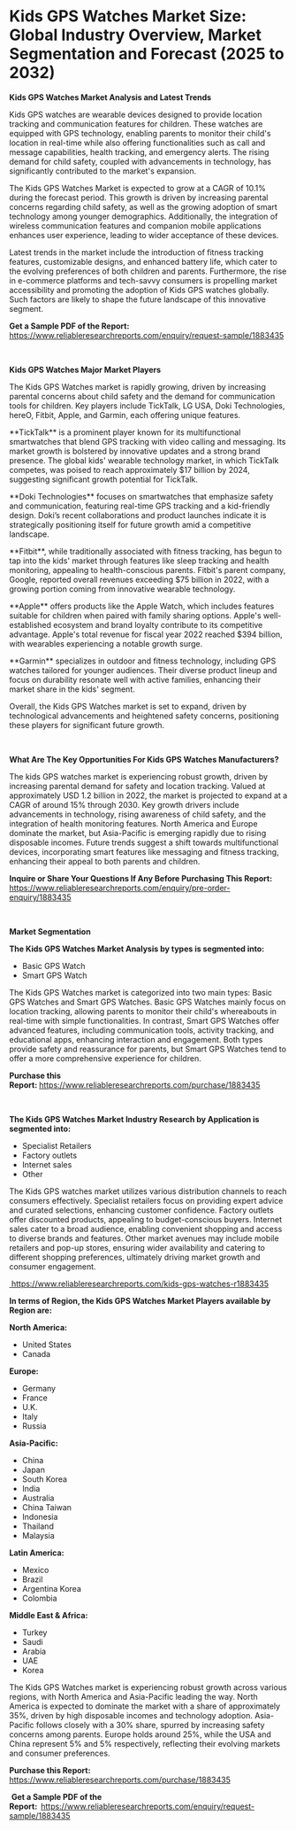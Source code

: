 <p><h1>Kids GPS Watches Market Size: Global Industry Overview, Market Segmentation and Forecast (2025 to 2032)</h1></p><p><strong>Kids GPS Watches Market Analysis and Latest Trends</strong></p>
<p><p>Kids GPS watches are wearable devices designed to provide location tracking and communication features for children. These watches are equipped with GPS technology, enabling parents to monitor their child's location in real-time while also offering functionalities such as call and message capabilities, health tracking, and emergency alerts. The rising demand for child safety, coupled with advancements in technology, has significantly contributed to the market's expansion.</p><p>The Kids GPS Watches Market is expected to grow at a CAGR of 10.1% during the forecast period. This growth is driven by increasing parental concerns regarding child safety, as well as the growing adoption of smart technology among younger demographics. Additionally, the integration of wireless communication features and companion mobile applications enhances user experience, leading to wider acceptance of these devices.</p><p>Latest trends in the market include the introduction of fitness tracking features, customizable designs, and enhanced battery life, which cater to the evolving preferences of both children and parents. Furthermore, the rise in e-commerce platforms and tech-savvy consumers is propelling market accessibility and promoting the adoption of Kids GPS watches globally. Such factors are likely to shape the future landscape of this innovative segment.</p></p>
<p><strong>Get a Sample PDF of the Report:&nbsp;</strong> <a href="https://www.reliableresearchreports.com/enquiry/request-sample/1883435?utm_campaign=2251&utm_medium=2&utm_source=Github&utm_content=ia&utm_term=15042025&utm_id=kids-gps-watches">https://www.reliableresearchreports.com/enquiry/request-sample/1883435</a></p>
<p>&nbsp;</p>
<p><strong>Kids GPS Watches Major Market Players</strong></p>
<p><p>The Kids GPS Watches market is rapidly growing, driven by increasing parental concerns about child safety and the demand for communication tools for children. Key players include TickTalk, LG USA, Doki Technologies, hereO, Fitbit, Apple, and Garmin, each offering unique features.</p><p>**TickTalk** is a prominent player known for its multifunctional smartwatches that blend GPS tracking with video calling and messaging. Its market growth is bolstered by innovative updates and a strong brand presence. The global kids' wearable technology market, in which TickTalk competes, was poised to reach approximately $17 billion by 2024, suggesting significant growth potential for TickTalk.</p><p>**Doki Technologies** focuses on smartwatches that emphasize safety and communication, featuring real-time GPS tracking and a kid-friendly design. Doki’s recent collaborations and product launches indicate it is strategically positioning itself for future growth amid a competitive landscape.</p><p>**Fitbit**, while traditionally associated with fitness tracking, has begun to tap into the kids' market through features like sleep tracking and health monitoring, appealing to health-conscious parents. Fitbit's parent company, Google, reported overall revenues exceeding $75 billion in 2022, with a growing portion coming from innovative wearable technology.</p><p>**Apple** offers products like the Apple Watch, which includes features suitable for children when paired with family sharing options. Apple's well-established ecosystem and brand loyalty contribute to its competitive advantage. Apple's total revenue for fiscal year 2022 reached $394 billion, with wearables experiencing a notable growth surge.</p><p>**Garmin** specializes in outdoor and fitness technology, including GPS watches tailored for younger audiences. Their diverse product lineup and focus on durability resonate well with active families, enhancing their market share in the kids' segment.</p><p>Overall, the Kids GPS Watches market is set to expand, driven by technological advancements and heightened safety concerns, positioning these players for significant future growth.</p></p>
<p>&nbsp;</p>
<p><strong>What Are The Key Opportunities For Kids GPS Watches Manufacturers?</strong></p>
<p><p>The kids GPS watches market is experiencing robust growth, driven by increasing parental demand for safety and location tracking. Valued at approximately USD 1.2 billion in 2022, the market is projected to expand at a CAGR of around 15% through 2030. Key growth drivers include advancements in technology, rising awareness of child safety, and the integration of health monitoring features. North America and Europe dominate the market, but Asia-Pacific is emerging rapidly due to rising disposable incomes. Future trends suggest a shift towards multifunctional devices, incorporating smart features like messaging and fitness tracking, enhancing their appeal to both parents and children.</p></p>
<p><strong>Inquire or Share Your Questions If Any Before Purchasing This Report:</strong> <a href="https://www.reliableresearchreports.com/enquiry/pre-order-enquiry/1883435?utm_campaign=2251&utm_medium=2&utm_source=Github&utm_content=ia&utm_term=15042025&utm_id=kids-gps-watches">https://www.reliableresearchreports.com/enquiry/pre-order-enquiry/1883435</a></p>
<p>&nbsp;</p>
<p><strong>Market Segmentation</strong></p>
<p><strong>The Kids GPS Watches Market Analysis by types is segmented into:</strong></p>
<p><ul><li>Basic GPS Watch</li><li>Smart GPS Watch</li></ul></p>
<p><p>The Kids GPS Watches market is categorized into two main types: Basic GPS Watches and Smart GPS Watches. Basic GPS Watches mainly focus on location tracking, allowing parents to monitor their child's whereabouts in real-time with simple functionalities. In contrast, Smart GPS Watches offer advanced features, including communication tools, activity tracking, and educational apps, enhancing interaction and engagement. Both types provide safety and reassurance for parents, but Smart GPS Watches tend to offer a more comprehensive experience for children.</p></p>
<p><strong>Purchase this Report:&nbsp;</strong><a href="https://www.reliableresearchreports.com/purchase/1883435?utm_campaign=2251&utm_medium=2&utm_source=Github&utm_content=ia&utm_term=15042025&utm_id=kids-gps-watches">https://www.reliableresearchreports.com/purchase/1883435</a></p>
<p>&nbsp;</p>
<p><strong>The Kids GPS Watches Market Industry Research by Application is segmented into:</strong></p>
<p><ul><li>Specialist Retailers</li><li>Factory outlets</li><li>Internet sales</li><li>Other</li></ul></p>
<p><p>The Kids GPS watches market utilizes various distribution channels to reach consumers effectively. Specialist retailers focus on providing expert advice and curated selections, enhancing customer confidence. Factory outlets offer discounted products, appealing to budget-conscious buyers. Internet sales cater to a broad audience, enabling convenient shopping and access to diverse brands and features. Other market avenues may include mobile retailers and pop-up stores, ensuring wider availability and catering to different shopping preferences, ultimately driving market growth and consumer engagement.</p></p>
<p><a href="https://www.reliableresearchreports.com/kids-gps-watches-r1883435?utm_campaign=2251&utm_medium=2&utm_source=Github&utm_content=ia&utm_term=15042025&utm_id=kids-gps-watches">&nbsp;https://www.reliableresearchreports.com/kids-gps-watches-r1883435</a></p>
<p><strong>In terms of Region, the Kids GPS Watches Market Players available by Region are:</strong></p>
<p>
    <p> <strong> North America: </strong>
        <ul>
            <li>United States</li>
            <li>Canada</li>
        </ul>
        </p> 
    <p> <strong> Europe: </strong>
        <ul>
            <li>Germany</li>
            <li>France</li>
            <li>U.K.</li>
            <li>Italy</li>
            <li>Russia</li>
        </ul>
        </p> 
    <p> <strong> Asia-Pacific: </strong>
        <ul>
            <li>China</li>
            <li>Japan</li>
            <li>South Korea</li>
            <li>India</li>
            <li>Australia</li>
            <li>China Taiwan</li>
            <li>Indonesia</li>
            <li>Thailand</li>
            <li>Malaysia</li>
        </ul>
        </p> 
    <p> <strong> Latin America: </strong>
        <ul>
            <li>Mexico</li>
            <li>Brazil</li>
            <li>Argentina Korea</li>
            <li>Colombia</li>
        </ul>
        </p> 
    <p> <strong> Middle East & Africa: </strong>
        <ul>
            <li>Turkey</li>
            <li>Saudi</li>
            <li>Arabia</li>
            <li>UAE</li>
            <li>Korea</li>
        </ul>
    </p>
    </p>
<p><p>The Kids GPS Watches market is experiencing robust growth across various regions, with North America and Asia-Pacific leading the way. North America is expected to dominate the market with a share of approximately 35%, driven by high disposable incomes and technology adoption. Asia-Pacific follows closely with a 30% share, spurred by increasing safety concerns among parents. Europe holds around 25%, while the USA and China represent 5% and 5% respectively, reflecting their evolving markets and consumer preferences.</p></p>
<p><strong>Purchase this Report: </strong><a href="https://www.reliableresearchreports.com/purchase/1883435?utm_campaign=2251&utm_medium=2&utm_source=Github&utm_content=ia&utm_term=15042025&utm_id=kids-gps-watches">https://www.reliableresearchreports.com/purchase/1883435</a></p>
<p>&nbsp;<strong>Get a Sample PDF of the Report:&nbsp;&nbsp;</strong><a href="https://www.reliableresearchreports.com/enquiry/request-sample/1883435?utm_campaign=2251&utm_medium=2&utm_source=Github&utm_content=ia&utm_term=15042025&utm_id=kids-gps-watches">https://www.reliableresearchreports.com/enquiry/request-sample/1883435</a></p>
<p><strong></strong></p>
<p><p></p><p></p><p></p></p>